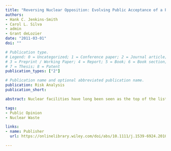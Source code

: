 ```yaml
---
title: "Reversing Nuclear Opposition: Evolving Public Acceptance of a Permanent Nuclear Waste Disposal Facility"
authors:
- Hank C. Jenkins-Smith
- Carol L. Silva
- admin
- Grant deLozier
date: "2011-03-01"
doi: ""

# Publication type.
# Legend: 0 = Uncategorized; 1 = Conference paper; 2 = Journal article;
# 3 = Preprint / Working Paper; 4 = Report; 5 = Book; 6 = Book section;
# 7 = Thesis; 8 = Patent
publication_types: ["2"]

# Publication name and optional abbreviated publication name.
publication: Risk Analysis
publication_short:

abstract: Nuclear facilities have long been seen as the top of the list of locally unwanted land uses (LULUs), with nuclear waste repositories generating the greatest opposition. Focusing on the case of the Waste Isolation Pilot Plant (WIPP) in southern New Mexico, we test competing hypotheses concerning the sources of opposition and support for siting the facility, including demographics, proximity, political ideology, and partisanship, and the unfolding policy process over time. This study tracks the changes of risk perception and acceptance of WIPP over a decade, using measures taken from 35 statewide surveys of New Mexico citizens spanning an 11-year period from fall 1990 to summer 2001. This time span includes periods before and after WIPP became operational. We find that acceptance of WIPP is greater among those whose residences are closest to the WIPP facility. Surprisingly, and contrary to expectations drawn from the broader literature, acceptance is also greater among those who live closest to the nuclear waste transportation route. We also find that ideology, partisanship, government approval, and broader environmental concerns influence support for WIPP acceptance. Finally, the sequence of procedural steps taken toward formal approval of WIPP by government agencies proved to be important to gaining public acceptance, the most significant being the opening of the WIPP facility itself.

tags:
- Public Opinion
- Nuclear Waste

links: 
- name: Publisher
  url: https://onlinelibrary.wiley.com/doi/abs/10.1111/j.1539-6924.2010.01543.x

---
```


